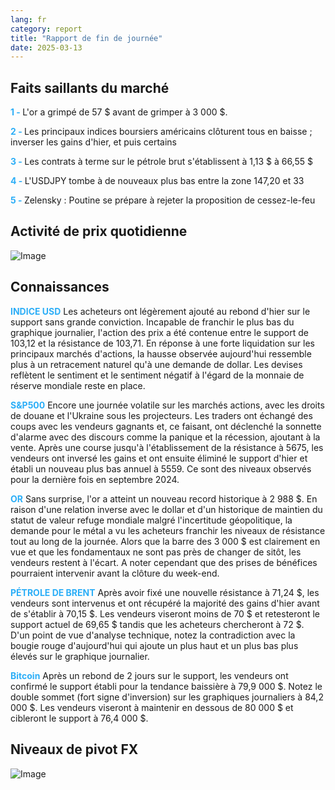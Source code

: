 ```yaml
---
lang: fr
category: report
title: "Rapport de fin de journée"
date: 2025-03-13
---
```



<h2>Faits saillants du marché</h2>
<strong style="color: #2caef7;">1 - </strong> L'or a grimpé de 57 $ avant de grimper à 3 000 $.

<strong style="color: #2caef7;">2 - </strong> Les principaux indices boursiers américains clôturent tous en baisse ; inverser les gains d'hier, et puis certains

<strong style="color: #2caef7;">3 - </strong> Les contrats à terme sur le pétrole brut s'établissent à 1,13 $ à 66,55 $

<strong style="color: #2caef7;">4 - </strong> L'USDJPY tombe à de nouveaux plus bas entre la zone 147,20 et 33

<strong style="color: #2caef7;">5 - </strong> Zelensky : Poutine se prépare à rejeter la proposition de cessez-le-feu



<h2>Activité de prix quotidienne</h2>
<img src="https://markleighedu.github.io/img/Mar-2025/13-Mar-2025/price.jpg" alt="Image"/>

<h2>Connaissances</h2>
<strong style="color: #2caef7;">INDICE USD</strong> Les acheteurs ont légèrement ajouté au rebond d'hier sur le support sans grande conviction. Incapable de franchir le plus bas du graphique journalier, l'action des prix a été contenue entre le support de 103,12 et la résistance de 103,71. En réponse à une forte liquidation sur les principaux marchés d'actions, la hausse observée aujourd'hui ressemble plus à un retracement naturel qu'à une demande de dollar. Les devises reflètent le sentiment et le sentiment négatif à l'égard de la monnaie de réserve mondiale reste en place.  

<strong style="color: #2caef7;">S&P500</strong> Encore une journée volatile sur les marchés actions, avec les droits de douane et l'Ukraine sous les projecteurs. Les traders ont échangé des coups avec les vendeurs gagnants et, ce faisant, ont déclenché la sonnette d'alarme avec des discours comme la panique et la récession, ajoutant à la vente. Après une course jusqu'à l'établissement de la résistance à 5675, les vendeurs ont inversé les gains et ont ensuite éliminé le support d'hier et établi un nouveau plus bas annuel à 5559. Ce sont des niveaux observés pour la dernière fois en septembre 2024.

<strong style="color: #2caef7;">OR</strong> Sans surprise, l'or a atteint un nouveau record historique à 2 988 $. En raison d'une relation inverse avec le dollar et d'un historique de maintien du statut de valeur refuge mondiale malgré l'incertitude géopolitique, la demande pour le métal a vu les acheteurs franchir les niveaux de résistance tout au long de la journée. Alors que la barre des 3 000 $ est clairement en vue et que les fondamentaux ne sont pas près de changer de sitôt, les vendeurs restent à l'écart. A noter cependant que des prises de bénéfices pourraient intervenir avant la clôture du week-end.   

<strong style="color: #2caef7;">PÉTROLE DE BRENT</strong> Après avoir fixé une nouvelle résistance à 71,24 $, les vendeurs sont intervenus et ont récupéré la majorité des gains d'hier avant de s'établir à 70,15 $. Les vendeurs viseront moins de 70 $ et retesteront le support actuel de 69,65 $ tandis que les acheteurs chercheront à 72 $. D'un point de vue d'analyse technique, notez la contradiction avec la bougie rouge d'aujourd'hui qui ajoute un plus haut et un plus bas plus élevés sur le graphique journalier.

<strong style="color: #2caef7;">Bitcoin</strong> Après un rebond de 2 jours sur le support, les vendeurs ont confirmé le support établi pour la tendance baissière à 79,9 000 $. Notez le double sommet (fort signe d'inversion) sur les graphiques journaliers à 84,2 000 $. Les vendeurs viseront à maintenir en dessous de 80 000 $ et cibleront le support à 76,4 000 $.



<h2>Niveaux de pivot FX</h2>
<img src="https://markleighedu.github.io/img/Mar-2025/13-Mar-2025/pivot.jpg" alt="Image"/>